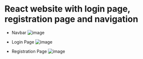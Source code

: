 # React website with login page, registration page and navigation

* Navbar
  ![image](https://github.com/user-attachments/assets/2048202f-cb5a-4e5c-b511-763854f9d5e9)

* Login Page
  ![image](https://github.com/user-attachments/assets/f330cf17-0a93-4973-ae50-6be06a3700f7)

* Registration Page
  ![image](https://github.com/user-attachments/assets/e34a2d0e-ad6d-4d68-aa4d-c6058d4a195b)


